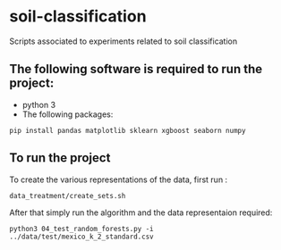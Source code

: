# soil-classification
Scripts associated to experiments related to soil classification


## The following software is required to run the project:
* python 3
* The following packages:
```
pip install pandas matplotlib sklearn xgboost seaborn numpy
```

## To run the project
To create the various representations of the data, first run :
```
data_treatment/create_sets.sh	
```
After that simply run the algorithm and the data representaion required:
```
python3 04_test_random_forests.py -i ../data/test/mexico_k_2_standard.csv
```
